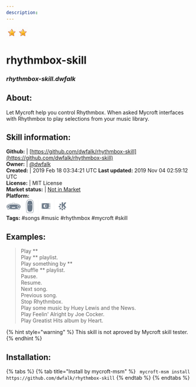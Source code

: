 ```yaml
---    
description:   
---    
```

![](../.gitbook/assets/star.png)![](../.gitbook/assets/star.png)  
# rhythmbox-skill  
### _rhythmbox-skill.dwfalk_  
## About:  
Let Mycroft help you control Rhythmbox. When asked Mycroft interfaces with Rhythmbox to play selections from your music library.

## Skill information:  
**Github:** | [https://github.com/dwfalk/rhythmbox-skill](https://github.com/dwfalk/rhythmbox-skill)  
**Owner:** | [@dwfalk](https://github.com/dwfalk)  
**Created:** | 2019 Feb 18 03:34:21 UTC  **Last updated:** 2019 Nov 04 02:59:12 UTC  
**License:** | MIT License  
**Market status:** | [Not in Market](https://market.mycroft.ai/skill/)  
**Platform:**  
 ![](../.gitbook/assets/mark-1-icon.png)  ![](../.gitbook/assets/mark-2-icon.png)  ![](../.gitbook/assets/picroft-icon.png)  ![](../.gitbook/assets/kde.png)   
**Tags:** \#songs \#music \#rhythmbox \#mycroft \#skill   
## Examples:  
> Play **  
> Play ** playlist.  
> Play something by **  
> Shuffle ** playlist.  
> Pause.  
> Resume.  
> Next song.  
> Previous song.  
> Stop Rhythmbox.  
> Play some music by Huey Lewis and the News.  
> Play Feelin' Alright by Joe Cocker.  
> Play Greatist Hits album by Heart.  
  
{% hint style="warning" %}
This skill is not aproved by Mycroft skill tester.
{% endhint %}
    
## Installation:  
{% tabs %}
{% tab title="Install by mycroft-msm" %}
``` mycroft-msm install https://github.com/dwfalk/rhythmbox-skill```
{% endtab %}
  {% endtabs %}
  